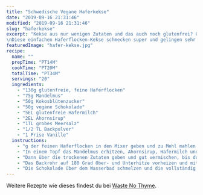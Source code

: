 ```yaml
---
title: "Schwedische Vegane Haferkekse"
date: "2019-09-16 21:31:46"
modified: "2019-09-16 21:31:46"
slug: "haferkekse"
excerpt: "Kekse aus nur wenigen Zutaten und das auch noch glutenfrei? Oh yes please! \nDiese einfachen Haferflocken-Kekse schmecken super und gelingen sehr rasch. Du kannst sie in Schokolade tunken, einfach Plain lassen oder noch ein paar gehackten Nüsse in den Teig mischen. "
featuredImage: "hafer-kekse.jpg"
recipe:
  name: ""
  prepTime: "PT14M"
  cookTime: "PT20M"
  totalTime: "PT34M"
  servings: "20"
  ingredients:
    - "130g glutenfreie, feine Haferflocken"
    - "75g Mandelmus"
    - "50g Kokosblütenzucker"
    - "50g vegane Schokolade"
    - "5EL glutenfreie Hafermilch"
    - "2EL Ahornsirup"
    - "1TL grobes Meersalz"
    - "1/2 TL Backpulver"
    - "1 Prise Vanille"
  instructions:
    - "g der feinen Haferflocken in den Mixer geben und zu Mehl mahlen. Danach mit den restlichen Haferflocken, der Vanille und dem Backpulver in eine Rührschüssel geben."
    - "In einem Topf das Mandelmus erhitzen, Ahornsirup, Hafermilch und Kokosblütenzucker geben und mit einem Schneebesen verrühren, bis es eine homogene Masse ist."
    - "Dann über die trockenen Zutaten geben und gut vermischen, bis du einen klebrigen Teig erhältst."
    - "Das Backrohr auf 180 Grad Ober- und Unterhitze vorheizen und mit 2 Teelöffeln jeweils eine Kugel Teig auf ein Backblech setzen. Etwas platt drücken und für 12-15 Minuten backen. Sie sollten an den Rändern dunkler geworden sein."
    - "Die Schokolade über dem Wasserbad schmelzen und die vollständig abgekühlten Kekse eintunken. Mit dem Meersalz bestreuen und danach erkalten lassen."
---
```


Weitere Rezepte wie dieses findest du bei [Waste No Thyme](https://wastenothyme.com).